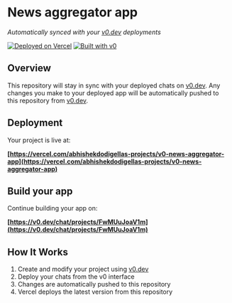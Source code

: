 # News aggregator app

*Automatically synced with your [v0.dev](https://v0.dev) deployments*

[![Deployed on Vercel](https://img.shields.io/badge/Deployed%20on-Vercel-black?style=for-the-badge&logo=vercel)](https://vercel.com/abhishekdodigellas-projects/v0-news-aggregator-app)
[![Built with v0](https://img.shields.io/badge/Built%20with-v0.dev-black?style=for-the-badge)](https://v0.dev/chat/projects/FwMUuJoaV1m)

## Overview

This repository will stay in sync with your deployed chats on [v0.dev](https://v0.dev).
Any changes you make to your deployed app will be automatically pushed to this repository from [v0.dev](https://v0.dev).

## Deployment

Your project is live at:

**[https://vercel.com/abhishekdodigellas-projects/v0-news-aggregator-app](https://vercel.com/abhishekdodigellas-projects/v0-news-aggregator-app)**

## Build your app

Continue building your app on:

**[https://v0.dev/chat/projects/FwMUuJoaV1m](https://v0.dev/chat/projects/FwMUuJoaV1m)**

## How It Works

1. Create and modify your project using [v0.dev](https://v0.dev)
2. Deploy your chats from the v0 interface
3. Changes are automatically pushed to this repository
4. Vercel deploys the latest version from this repository
